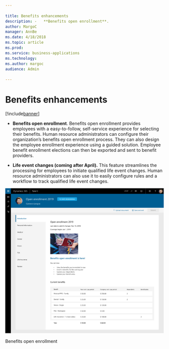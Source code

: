 ```yaml
---

title: Benefits enhancements
description: -   **Benefits open enrollment**.
author: MargoC
manager: AnnBe
ms.date: 4/18/2018
ms.topic: article
ms.prod: 
ms.service: business-applications
ms.technology: 
ms.author: margoc
audience: Admin

---
```

#  Benefits enhancements




[!include[banner](../../../includes/banner.md)]

-   **Benefits open enrollment**. Benefits open enrollment provides employees
    with a easy-to-follow, self-service experience for selecting their benefits.
    Human resource administrators can configure their organization’s benefits
    open enrollment process. They can also design the employee enrollment
    experience using a guided solution. Employee benefit enrollment elections
    can then be exported and sent to benefit providers.

-   **Life event changes (coming after April).** This feature streamlines the
    processing for employees to initiate qualified life event changes. Human
    resource administrators can also use it to easily configure rules and a
    workflow to track qualified life event changes.



![A screenshot showing benefits open enrollment in Talent](media/benefits-enhancements-1.png "A screenshot showing benefits open enrollment in Talent")
<!-- Talent_Benefits Enhancements_A.png -->


Benefits open enrollment
